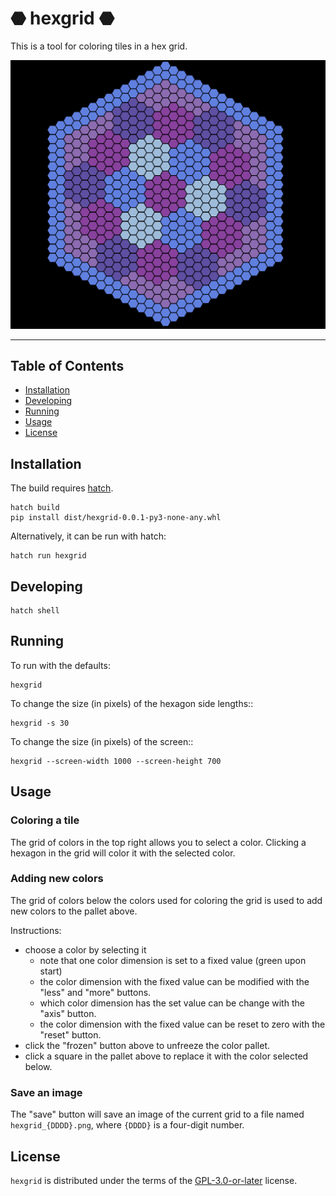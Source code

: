 # ⬣ hexgrid ⬣

This is a tool for coloring tiles in a hex grid.

![](hexes.png)

-----

## Table of Contents

- [Installation](#installation)
- [Developing](#developing)
- [Running](#running)
- [Usage](#usage)
- [License](#license)

## Installation

The build requires [hatch](https://hatch.pypa.io).

```console
hatch build
pip install dist/hexgrid-0.0.1-py3-none-any.whl
```

Alternatively, it can be run with hatch:

```console
hatch run hexgrid
```

## Developing

```console
hatch shell
```

## Running

To run with the defaults:

```console
hexgrid
```

To change the size (in pixels) of the hexagon side lengths::

```console
hexgrid -s 30
```

To change the size (in pixels) of the screen::

```console
hexgrid --screen-width 1000 --screen-height 700
```

## Usage

### Coloring a tile

The grid of colors in the top right allows you to select a color.
Clicking a hexagon in the grid will color it with the selected color.

### Adding new colors

The grid of colors below the colors used for coloring the grid is used to
add new colors to the pallet above.

Instructions:

* choose a color by selecting it
  * note that one color dimension is set to a fixed value (green upon start)
  * the color dimension with the fixed value can be modified with the "less" and "more" buttons.
  * which color dimension has the set value can be change with the "axis" button.
  * the color dimension with the fixed value can be reset to zero with the "reset" button.
* click the "frozen" button above to unfreeze the color pallet.
* click a square in the pallet above to replace it with the color selected below.

### Save an image

The "save" button will save an image of the current grid to a file named
`hexgrid_{DDDD}.png`, where `{DDDD}` is a four-digit number.

## License

`hexgrid` is distributed under the terms of the [GPL-3.0-or-later](https://spdx.org/licenses/GPL-3.0-or-later.html) license.

